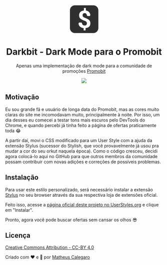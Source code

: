<!-- markdownlint-disable MD033 MD041 -->
<p align="center">
  <p align="center">
    <img src="darkbit.png" />
  </p>

  <h1 align="center">Darkbit - Dark Mode para o Promobit</h1>
  <p align="center">Apenas uma implementação de dark mode para a comunidade de promoções <a href="https://promobit.com.br">Promobit</a></p>

  <p align="center">
    <img src="https://userstyles.org/style_screenshots/185794_after.png" width="500" />
  </p>
</p>

## Motivação

Eu sou grande fã e usuário de longa data do Promobit, mas as cores muito claras do site me incomodavam muito, principalmente à noite. Por isso, um dia desses eu comecei a testar tons mais escuros pelo DevTools do Chrome, e quando percebi já tinha feito a página de ofertas praticamente toda 😂

A partir daí, movi o CSS modificado para um User Style com a ajuda da extensão Stylus (sucessor do Stylish, que você provavelmente já usou pra mudar a cor do seu orkut naquela época). Como o código cresceu, decidi agora colocá-lo aqui no GitHub para que outros membros da comunidade possam contribuir com novas adições e correções de possíveis problemas.

## Instalação

Para usar este estilo personalizado, será necessário instalar a extensão [Stylus](https://add0n.com/stylus.html) no seu browser através da sua respectiva loja de extensões oficial.

Feito isso, acesse a [página oficial deste projeto no UserStyles.org](https://userstyles.org/styles/185794/darkbit-dark-mode-para-o-promobit) e clique em "Instalar".

Pronto, agora você pode buscar ofertas sem cansar os olhos 😎

## Licença

[Creative Commons Attribution - CC-BY 4.0](https://creativecommons.org/licenses/by/4.0)

Criado com ❤️ e 💸 por [Matheus Calegaro](https://matheus.me)
